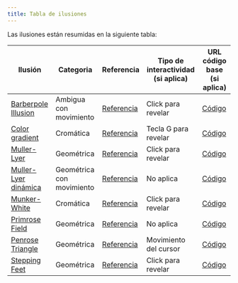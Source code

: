 ```yaml
---
title: Tabla de ilusiones
---
```

Las ilusiones están resumidas en la siguiente tabla:

| Ilusión | Categoria | Referencia | Tipo de interactividad (si aplica) | URL código base (si aplica) |
|---------|-----------|------------|------------------------------------|-----------------------------|
|[Barberpole Illusion](https://visual-2020-2.github.io/illusions/barberpole.html)|Ambigua con movimiento|[Referencia](https://en.wikipedia.org/wiki/Barberpole_illusion)|Click para revelar|[Código](https://github.com/VISUAL-2020-2/visual-2020-2.github.io/blob/master/_illusions/barberpole.js)|
|[Color gradient](https://visual-2020-2.github.io/illusions/colorgradient.html)|Cromática|[Referencia](https://en.wikipedia.org/wiki/Optical_illusion)|Tecla G para revelar|[Código](https://github.com/VISUAL-2020-2/visual-2020-2.github.io/blob/master/_illusions/colorgradient.js)|
|[Muller-Lyer](https://visual-2020-2.github.io/illusions/muller.html)|Geométrica|[Referencia](https://en.wikipedia.org/wiki/Müller-Lyer_illusion)|Click para revelar|[Código](https://github.com/VISUAL-2020-2/visual-2020-2.github.io/blob/master/_illusions/muller.js)|
|[Muller-Lyer dinámica](https://visual-2020-2.github.io/illusions/muller2.html)|Geométrica con movimiento|[Referencia](https://en.wikipedia.org/wiki/Müller-Lyer_illusion)|No aplica|[Código](https://github.com/VISUAL-2020-2/visual-2020-2.github.io/blob/master/_illusions/muller2.js)|
|[Munker-White](https://visual-2020-2.github.io/illusions/munkerwhite.html)|Cromática|[Referencia](https://en.wikipedia.org/wiki/White%27s_illusion)|Click para revelar|[Código](https://github.com/VISUAL-2020-2/visual-2020-2.github.io/blob/master/_illusions/munker.js)|
|[Primrose Field](https://visual-2020-2.github.io/illusions/primrose.html)|Geométrica|[Referencia](https://blogs.brown.edu/sarahabdellahneuroscience/2016/08/24/primroses-field-optical-illusion/)|No aplica|[Código](https://github.com/VISUAL-2020-2/visual-2020-2.github.io/blob/master/_illusions/primrose.js)|
|[Penrose Triangle](https://visual-2020-2.github.io/illusions/penroseTriangle.html)|Geométrica|[Referencia](https://en.wikipedia.org/wiki/Penrose_triangle)|Movimiento del cursor|[Código](https://github.com/VISUAL-2020-2/visual-2020-2.github.io/blob/master/_illusions/penroseTriangle.js)|
|[Stepping Feet](https://visual-2020-2.github.io/illusions/steppingFeet.html)|Geométrica|[Referencia](https://en.wikipedia.org/wiki/Stepping_feet_illusion)|Click para revelar|[Código](https://github.com/VISUAL-2020-2/visual-2020-2.github.io/blob/master/_illusions/steppingFeet.js)|


<!-- Sketch file location, (pending organization) -->
<script src="illusion.js"></script>
<!-- Necessary element to position p5 canvas -->
<div id="sketch-div"></div>

